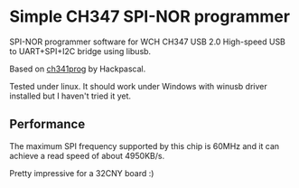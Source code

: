 # Simple CH347 SPI-NOR programmer

SPI-NOR programmer software for WCH CH347 USB 2.0 High-speed USB to UART+SPI+I2C bridge using libusb.

Based on [ch341prog](https://github.com/hackpascal/ch341prog) by Hackpascal.

Tested under linux. It should work under Windows with winusb driver installed but I haven't tried it yet.

## Performance

The maximum SPI frequency supported by this chip is 60MHz and it can achieve a read speed of about 4950KB/s.

Pretty impressive for a 32CNY board :)